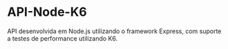 # API-Node-K6
API desenvolvida em Node.js utilizando o framework Express, com suporte a testes de performance utilizando K6.
